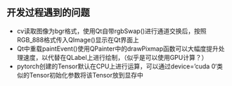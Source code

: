 ## 开发过程遇到的问题
* cv读取图像为bgr格式，使用Qt自带rgbSwap()进行通道交换后，按照RGB_888格式传入QImage()显示在Qt界面上
* Qt中重载paintEvent()使用QPainter中的drawPixmap函数可以大幅度提升处理速度，以代替在QLabel上进行绘制，（似乎是可以使用GPU计算？）
* pytorch创建的Tensor默认在CPU上进行运算，可以通过device=’cuda 0‘类似的Tensor初始化参数将该Tensor放到显存中


